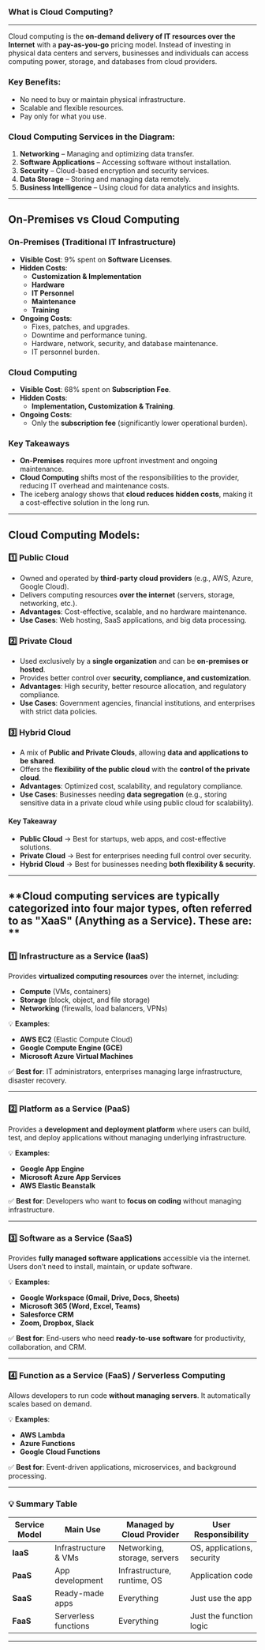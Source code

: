 ### What is Cloud Computing?
---
Cloud computing is the **on-demand delivery of IT resources over the Internet** with a **pay-as-you-go** pricing model. Instead of investing in physical data centers and servers, businesses and individuals can access computing power, storage, and databases from cloud providers.

### **Key Benefits:**
- No need to buy or maintain physical infrastructure.
- Scalable and flexible resources.
- Pay only for what you use.

### **Cloud Computing Services in the Diagram:**
1. **Networking** – Managing and optimizing data transfer.
2. **Software Applications** – Accessing software without installation.
3. **Security** – Cloud-based encryption and security services.
4. **Data Storage** – Storing and managing data remotely.
5. **Business Intelligence** – Using cloud for data analytics and insights.

---

 **On-Premises vs Cloud Computing**
---
### **On-Premises (Traditional IT Infrastructure)**
- **Visible Cost**: 9% spent on **Software Licenses**.
- **Hidden Costs**:
  - **Customization & Implementation**
  - **Hardware**
  - **IT Personnel**
  - **Maintenance**
  - **Training**
- **Ongoing Costs**:
  - Fixes, patches, and upgrades.
  - Downtime and performance tuning.
  - Hardware, network, security, and database maintenance.
  - IT personnel burden.

### **Cloud Computing**
- **Visible Cost**: 68% spent on **Subscription Fee**.
- **Hidden Costs**:
  - **Implementation, Customization & Training**.
- **Ongoing Costs**:
  - Only the **subscription fee** (significantly lower operational burden).

### **Key Takeaways**
- **On-Premises** requires more upfront investment and ongoing maintenance.
- **Cloud Computing** shifts most of the responsibilities to the provider, reducing IT overhead and maintenance costs.
- The iceberg analogy shows that **cloud reduces hidden costs**, making it a cost-effective solution in the long run.
---
 **Cloud Computing Models**:
---
### **1️⃣ Public Cloud**
- Owned and operated by **third-party cloud providers** (e.g., AWS, Azure, Google Cloud).
- Delivers computing resources **over the internet** (servers, storage, networking, etc.).
- **Advantages**: Cost-effective, scalable, and no hardware maintenance.
- **Use Cases**: Web hosting, SaaS applications, and big data processing.

### **2️⃣ Private Cloud**
- Used exclusively by a **single organization** and can be **on-premises or hosted**.
- Provides better control over **security, compliance, and customization**.
- **Advantages**: High security, better resource allocation, and regulatory compliance.
- **Use Cases**: Government agencies, financial institutions, and enterprises with strict data policies.

### **3️⃣ Hybrid Cloud**
- A mix of **Public and Private Clouds**, allowing **data and applications to be shared**.
- Offers the **flexibility of the public cloud** with the **control of the private cloud**.
- **Advantages**: Optimized cost, scalability, and regulatory compliance.
- **Use Cases**: Businesses needing **data segregation** (e.g., storing sensitive data in a private cloud while using public cloud for scalability).

#### **Key Takeaway**
- **Public Cloud** → Best for startups, web apps, and cost-effective solutions.
- **Private Cloud** → Best for enterprises needing full control over security.
- **Hybrid Cloud** → Best for businesses needing **both flexibility & security**.

---

 **Cloud computing services are typically categorized into **four major types**, often referred to as **"XaaS" (Anything as a Service)**. These are: **
---

### **1️⃣ Infrastructure as a Service (IaaS)**
Provides **virtualized computing resources** over the internet, including:
- **Compute** (VMs, containers)
- **Storage** (block, object, and file storage)
- **Networking** (firewalls, load balancers, VPNs)

💡 **Examples**:  
- **AWS EC2** (Elastic Compute Cloud)  
- **Google Compute Engine (GCE)**  
- **Microsoft Azure Virtual Machines**  

✅ **Best for**: IT administrators, enterprises managing large infrastructure, disaster recovery.

---

### **2️⃣ Platform as a Service (PaaS)**
Provides a **development and deployment platform** where users can build, test, and deploy applications without managing underlying infrastructure.

💡 **Examples**:  
- **Google App Engine**  
- **Microsoft Azure App Services**  
- **AWS Elastic Beanstalk**  

✅ **Best for**: Developers who want to **focus on coding** without managing infrastructure.

---

### **3️⃣ Software as a Service (SaaS)**
Provides **fully managed software applications** accessible via the internet. Users don’t need to install, maintain, or update software.

💡 **Examples**:  
- **Google Workspace (Gmail, Drive, Docs, Sheets)**  
- **Microsoft 365 (Word, Excel, Teams)**  
- **Salesforce CRM**  
- **Zoom, Dropbox, Slack**  

✅ **Best for**: End-users who need **ready-to-use software** for productivity, collaboration, and CRM.

---

### **4️⃣ Function as a Service (FaaS) / Serverless Computing**
Allows developers to run code **without managing servers**. It automatically scales based on demand.

💡 **Examples**:  
- **AWS Lambda**  
- **Azure Functions**  
- **Google Cloud Functions**  

✅ **Best for**: Event-driven applications, microservices, and background processing.

---

### **💡 Summary Table**
| **Service Model** | **Main Use** | **Managed by Cloud Provider** | **User Responsibility** |
|------------------|-------------|-----------------------------|------------------------|
| **IaaS**  | Infrastructure & VMs | Networking, storage, servers | OS, applications, security |
| **PaaS**  | App development | Infrastructure, runtime, OS | Application code |
| **SaaS**  | Ready-made apps | Everything | Just use the app |
| **FaaS**  | Serverless functions | Everything | Just the function logic |

---

